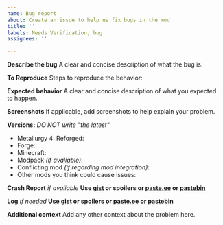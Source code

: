 ```yaml
---
name: Bug report
about: Create an issue to help us fix bugs in the mod
title: ''
labels: Needs Verification, bug
assignees: ''

---
```


**Describe the bug**
A clear and concise description of what the bug is.

**To Reproduce**
Steps to reproduce the behavior:

**Expected behavior**
A clear and concise description of what you expected to happen.

**Screenshots**
If applicable, add screenshots to help explain your problem.

**Versions:** _DO NOT write "the latest"_
- Metallurgy 4: Reforged: 
- Forge: 
- Minecraft:
- Modpack _(if avaliable)_:
- Conflicting mod _(if regarding mod integration)_:
- Other mods you think could cause issues:  

**Crash Report** _if avaliable_ 
**Use [gist](https://gist.github.com) or spoilers or [paste.ee](https://paste.ee) or [pastebin](https://pastebin.com)**

**Log** _if needed_
**Use [gist](https://gist.github.com) or spoilers or [paste.ee](https://paste.ee) or [pastebin](https://pastebin.com)**

**Additional context**
Add any other context about the problem here.
